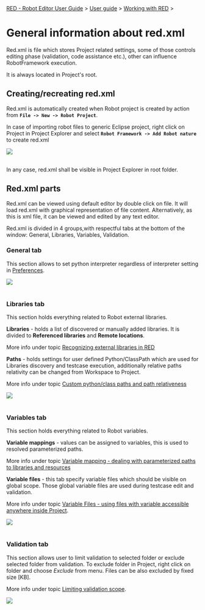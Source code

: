<html>
<head>
<link href="PLUGINS_ROOT/org.robotframework.ide.eclipse.main.plugin.doc.user/help/style.css" rel="stylesheet" type="text/css"/>
</head>
<body>
<a href="index.html">RED - Robot Editor User Guide</a> &gt; <a href="user_guide.html">User guide</a> &gt; <a href="..\working_with_RED.html">Working with RED</a> &gt; 

<h1>General information about red.xml</h1>
<p>Red.xml is file which stores Project related settings, some of those controls editing phase (validation, code assistance etc.), other can influence RobotFramework execution.</p>
<p>It is always located in Project's root.</p>
<h2>Creating/recreating red.xml</h2>
<p>Red.xml is automatically created when Robot project is created by action from <b><code>File -&gt; New -&gt; Robot Project</code></b>.</p>
<p>In case of importing robot files to generic Eclipse project, right click on Project in Project Explorer and select <b><code>Robot Framework -&gt; Add Robot nature</code></b> to create red.xml</p>
<img src="images/add_robot_nature.png"/> <br/><br/>
<p>In any case, red.xml shall be visible in Project Explorer in root folder.</p>
<h2>Red.xml parts</h2>
<p>Red.xml can be viewed using default editor by double click on file. It will load red.xml with graphical representation of file content. Alternatively, as this is xml file, it can be viewed and edited by any text editor.</p>
<p>Red.xml is divided in 4 groups,with respectful tabs at the bottom of the window: General, Libraries, Variables, Validation.</p>
<h3>General tab</h3>
<p>This section allows to set python interpreter regardless of interpreter setting in <a href="../launching/launch_prefs.html">Preferences</a>.</p>
<img src="images/red_xml_general_tab.png"/> <br/><br/>
<h3>Libraries tab</h3>
<p>This section holds everything related to Robot external libraries.</p>
<p><b>Libraries</b> - holds a list of discovered or manually added libraries. It is divided to <b>Referenced libraries</b> and <b>Remote locations</b>.</p>
<p>More info under topic <a href="libs.html">Recognizing external libraries in RED<a></a></a></p>
<p><b>Paths</b> - holds settings for user defined Python/ClassPath which are used for Libraries discovery and testcase execution, additionally relative paths relativity can be changed from Workspace to Project.</p>
<p>More info under topic <a href="custom_paths_relatve.html">Custom python/class paths and path relativeness</a> </p>
<img src="images/red_xml_libraries_tab.png"/> <br/><br/>
<h3>Variables tab</h3>
<p>This section holds everything related to Robot variables.</p>
<p><b>Variable mappings</b> - values can be assigned to variables, this is used to resolved parameterized paths. </p>
<p>More info under topic <a href="variable_mapping.html">Variable mapping - dealing with parameterized paths to libraries and resources</a> </p>
<p><b>Variable files</b> - this tab specify variable files which should be visible on global scope. Those global variable files are used during testcase edit and validation.</p>
<p>More info under topic <a href="variable_files.html">Variable Files - using files with variable accessible anywhere inside Project</a>.</p>
<img src="images/red_xml_variables_tab.png"/> <br/><br/>
<h3>Validation tab</h3>
<p>This section allows user to limit validation to selected folder or exclude selected folder from validation. To exclude folder in Project, right click on folder and choose <i>Exclude</i> from menu. Files can be also excluded by fixed size [KB]. </p>
<p>More info under topic <a href="../validation/scope.html">Limiting validation scope</a>.</p>
<img src="images/red_xml_validation_tab.png"/> <br/><br/>
</body>
</html>